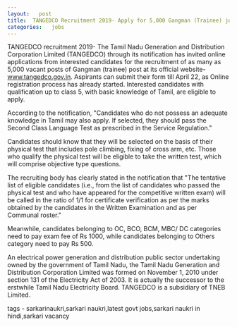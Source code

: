 ```yaml
--- 
layout:   post
title:  TANGEDCO Recruitment 2019- Apply for 5,000 Gangman (Trainee) jobs at tangedco.gov.in - All details here
categories:   jobs
---
```

TANGEDCO recruitment 2019- The Tamil Nadu Generation and Distribution Corporation Limited (TANGEDCO) through its notification has invited online applications from interested candidates for the recruitment of as many as 5,000 vacant posts of Gangman (trainee) post at its official website-www.tangedco.gov.in. Aspirants can submit their form till April 22, as Online registration process has already started. Interested candidates with qualification up to class 5, with basic knowledge of Tamil, are eligible to apply. 

According to the notification, "Candidates who do not possess an adequate knowledge in Tamil may also apply. If selected, they should pass the Second Class Language Test as prescribed in the Service Regulation." 

Candidates should know that they will be selected on the basis of their physical test that includes pole climbing, fixing of cross arm, etc. Those who qualify the physical test will be eligible to take the written test, which will comprise objective type questions.

The recruiting body has clearly stated in the notification that "The tentative list of eligible candidates (i.e., from the list of candidates who passed the physical test and who have appeared for the competitive written exam) will be called in the ratio of 1/1 for certificate verification as per the marks obtained by the candidates in the Written Examination and as per Communal roster." 

Meanwhile, candidates belonging to OC, BCO, BCM, MBC/ DC categories need to pay exam fee of Rs 1000, while candidates belonging to Others category need to pay Rs 500.

An electrical power generation and distribution public sector undertaking owned by the government of Tamil Nadu, the Tamil Nadu Generation and Distribution Corporation Limited was formed on November 1, 2010 under section 131 of the Electricity Act of 2003. It is actually the successor to the erstwhile Tamil Nadu Electricity Board. TANGEDCO is a subsidiary of TNEB Limited.


tags - sarkarinaukri,sarkari naukri,latest govt jobs,sarkari naukri in hindi,sarkari vacancy